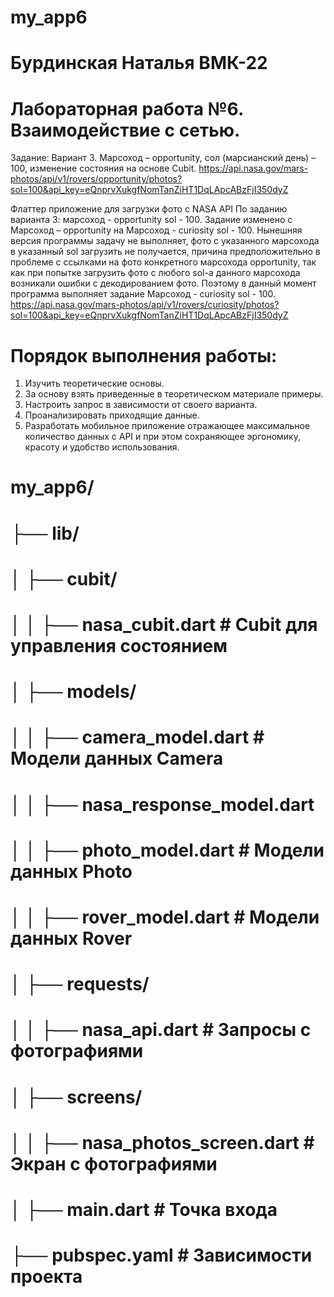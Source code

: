 # my_app6
# Бурдинская Наталья ВМК-22
# Лабораторная работа №6. Взаимодействие с сетью.
Задание: Вариант 3. Марсоход – opportunity, сол (марсианский день) – 100, изменение состояния на основе Cubit.
https://api.nasa.gov/mars-photos/api/v1/rovers/opportunity/photos?sol=100&api_key=eQnprvXukgfNomTanZiHT1DqLApcABzFjI350dyZ

Флаттер приложение для загрузки фото с NASA API По заданию варианта 3: марсоход - opportunity sol - 100.
Задание изменено с Марсоход – opportunity на Марсоход - curiosity sol - 100.
Нынешняя версия программы задачу не выполняет, фото с указанного марсохода в указанный sol загрузить не получается,
причина предположительно в проблеме с ссылками на фото конкретного марсохода opportunity,
так как при попытке загрузить фото с любого sol-а данного марсохода возникали ошибки с декодированием фото.
Поэтому в данный момент программа выполняет задание Марсоход - curiosity sol - 100.
https://api.nasa.gov/mars-photos/api/v1/rovers/curiosity/photos?sol=100&api_key=eQnprvXukgfNomTanZiHT1DqLApcABzFjI350dyZ

# Порядок выполнения работы:
1. Изучить теоретические основы. 
2. За основу взять приведенные в теоретическом материале примеры. 
3. Настроить запрос в зависимости от своего варианта. 
4. Проанализировать приходящие данные. 
5. Разработать мобильное приложение отражающее максимальное количество данных с API и при этом сохраняющее эргономику, красоту и удобство использования. 

# my_app6/
# ├── lib/
# │   ├── cubit/
# │   │   ├── nasa_cubit.dart  # Cubit для управления состоянием
# │   ├── models/
# │   │   ├── camera_model.dart    # Модели данных Camera
# │   │   ├── nasa_response_model.dart    # 
# │   │   ├── photo_model.dart    # Модели данных Photo
# │   │   ├── rover_model.dart    # Модели данных Rover
# │   ├── requests/
# │   │   ├── nasa_api.dart  # Запросы с фотографиями
# │   ├── screens/
# │   │   ├── nasa_photos_screen.dart  # Экран с фотографиями
# │   ├── main.dart         # Точка входа
# ├── pubspec.yaml        # Зависимости проекта
